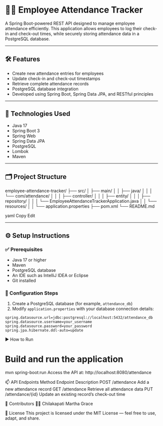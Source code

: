 # 👨‍💼 Employee Attendance Tracker

A Spring Boot-powered REST API designed to manage employee attendance efficiently. This application allows employees to log their check-in and check-out times, while securely storing attendance data in a PostgreSQL database.

---

## 🛠️ Features

- Create new attendance entries for employees  
- Update check-in and check-out timestamps  
- Retrieve complete attendance records  
- PostgreSQL database integration  
- Developed using Spring Boot, Spring Data JPA, and RESTful principles  

---

## 🚀 Technologies Used

- Java 17  
- Spring Boot 3  
- Spring Web  
- Spring Data JPA  
- PostgreSQL  
- Lombok  
- Maven  

---

## 🗂️ Project Structure

employee-attendance-tracker/
├── src/
│ ├── main/
│ │ ├── java/
│ │ │ └── com/attendance/
│ │ │ ├── controller/
│ │ │ ├── entity/
│ │ │ ├── repository/
│ │ │ └── EmployeeAttendanceTrackerApplication.java
│ │ └── resources/
│ │ └── application.properties
├── pom.xml
└── README.md

yaml
Copy
Edit

---

## ⚙️ Setup Instructions

### ✅ Prerequisites
- Java 17 or higher  
- Maven  
- PostgreSQL database  
- An IDE such as IntelliJ IDEA or Eclipse  
- Git installed  

### 🔧 Configuration Steps

1. Create a PostgreSQL database (for example, `attendance_db`)  
2. Modify `application.properties` with your database connection details:

```properties
spring.datasource.url=jdbc:postgresql://localhost:5432/attendance_db
spring.datasource.username=your_username
spring.datasource.password=your_password
spring.jpa.hibernate.ddl-auto=update
```

▶️ How to Run
# Build and run the application
mvn spring-boot:run
Access the API at: http://localhost:8080/attendance

📫 API Endpoints
Method	Endpoint	Description
POST	/attendance	Add a new attendance record
GET	/attendance	Retrieve all attendance data
PUT	/attendance/{id}	Update an existing record’s check-out time

🙌 Contributors
👩‍💻 Chilakapati Martha Grace

📜 License
This project is licensed under the MIT License — feel free to use, adapt, and share.

